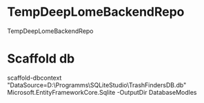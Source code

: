 # TempDeepLomeBackendRepo
TempDeepLomeBackendRepo

# Scaffold db
scaffold-dbcontext "DataSource=D:\Programms\SQLiteStudio\TrashFindersDB.db" Microsoft.EntityFrameworkCore.Sqlite -OutputDir DatabaseModles
